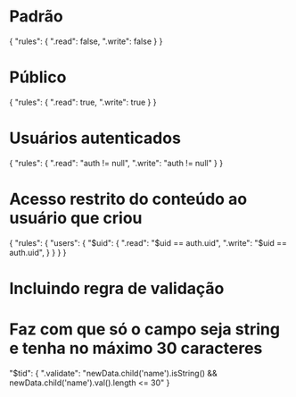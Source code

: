 # Padrão
{
  "rules": {
    ".read": false,
    ".write": false
  }
}

# Público
{
  "rules": {
    ".read": true,
    ".write": true
  }
}

# Usuários autenticados
{
  "rules": {
    ".read": "auth != null",
    ".write": "auth != null"
  }
}

# Acesso restrito do conteúdo ao usuário que criou
{
  "rules": {
    "users": {
      "$uid": {
        ".read": "$uid == auth.uid",
        ".write": "$uid == auth.uid",
      }
    }
  }
}

# Incluindo regra de validação
# Faz com que só o campo seja string e tenha no máximo 30 caracteres
"$tid": {
  ".validate": "newData.child('name').isString() && newData.child('name').val().length <= 30"
}